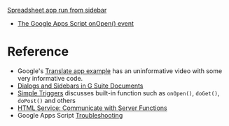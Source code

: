 [Spreadsheet app run from sidebar](sssidebar.md)

* [The Google Apps Script onOpen() event](onopen.md)

# Reference
* Google's [Translate app example](https://developers.google.com/gsuite/add-ons/editors/docs/quickstart/translate)
has an uninformative video with some very informative code.
* [Dialogs and Sidebars in G Suite Documents](https://developers.google.com/apps-script/guides/dialogs)
* [Simple Triggers](https://developers.google.com/apps-script/guides/triggers) discusses built-in function such as `onOpen()`, `doGet()`, `doPost()` and others
* [HTML Service: Communicate with Server Functions](https://developers.google.com/apps-script/guides/html/communication#closing_dialogs_and_sidebars_in_google_apps)
* Google Apps Script [Troubleshooting](https://developers.google.com/apps-script/guides/support/troubleshooting)
